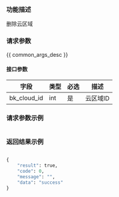 ### 功能描述

删除云区域

### 请求参数

{{ common_args_desc }}

#### 接口参数

| 字段                 |  类型      | 必选   |  描述       |
|----------------------|------------|--------|-------------|
| bk_cloud_id  | int      | 是      | 云区域ID       |


### 请求参数示例

``` python

```

### 返回结果示例


```python

{
    "result": true,
    "code": 0,
    "message": "",
    "data": "success"
}

```
